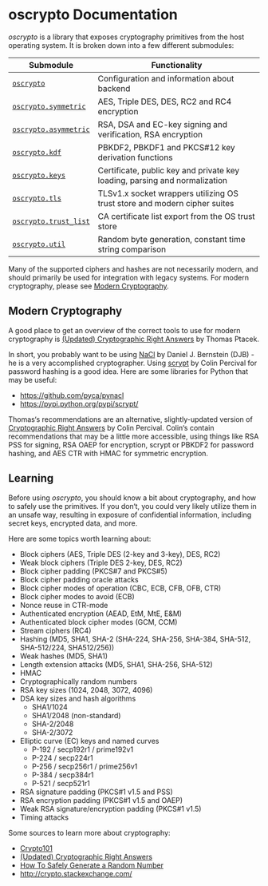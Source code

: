 # oscrypto Documentation

*oscrypto* is a library that exposes cryptography primitives from the host
operating system. It is broken down into a few different submodules:

| Submodule                                | Functionality                                                                                 |
| ---------------------------------------- | --------------------------------------------------------------------------------------------- |
| [`oscrypto`](oscrypto.md)                | Configuration and information about backend                                                   |
| [`oscrypto.symmetric`](symmetric.md)     | AES, Triple DES, DES, RC2 and RC4 encryption                                                  |
| [`oscrypto.asymmetric`](asymmetric.md)   | RSA, DSA and EC-key signing and verification, RSA encryption                                  |
| [`oscrypto.kdf`](kdf.md)                 | PBKDF2, PBKDF1 and PKCS#12 key derivation functions                                           |
| [`oscrypto.keys`](keys.md)               | Certificate, public key and private key loading, parsing and normalization                    |
| [`oscrypto.tls`](tls.md)                 | TLSv1.x socket wrappers utilizing OS trust store and modern cipher suites                     |
| [`oscrypto.trust_list`](trust_list.md)   | CA certificate list export from the OS trust store                                            |
| [`oscrypto.util`](util.md)               | Random byte generation, constant time string comparison                                       |

Many of the supported ciphers and hashes are not necessarily modern, and should
primarily be used for integration with legacy systems. For modern cryptography,
please see [Modern Cryptography](#modern-cryptography).

## Modern Cryptography

A good place to get an overview of the correct tools to use for modern
cryptography is [(Updated) Cryptographic Right Answers](https://gist.github.com/tqbf/be58d2d39690c3b366ad)
by Thomas Ptacek.

In short, you probably want to be using [NaCl](http://nacl.cr.yp.to/) by Daniel
J. Bernstein (DJB) - he is a very accomplished cryptographer. Using
[scrypt](http://www.tarsnap.com/scrypt.html) by Colin Percival for password
hashing is a good idea. Here are some libraries for Python that may be useful:

 - https://github.com/pyca/pynacl
 - https://pypi.python.org/pypi/scrypt/

Thomas‘s recommendations are an alternative, slightly-updated version
of [Cryptographic Right Answers](http://www.daemonology.net/blog/2009-06-11-cryptographic-right-answers.html)
by Colin Percival. Colin‘s contain recommendations that may be a little more
accessible, using things like RSA PSS for signing, RSA OAEP for encryption,
scrypt or PBKDF2 for password hashing, and AES CTR with HMAC for symmetric
encryption.

## Learning

Before using *oscrypto*, you should know a bit about cryptography, and how to
safely use the primitives. If you don‘t, you could very likely utilize them in
an unsafe way, resulting in exposure of confidential information, including
secret keys, encrypted data, and more.

Here are some topics worth learning about:

 - Block ciphers (AES, Triple DES (2-key and 3-key), DES, RC2)
 - Weak block ciphers (Triple DES 2-key, DES, RC2)
 - Block cipher padding (PKCS#7 and PKCS#5)
 - Block cipher padding oracle attacks
 - Block cipher modes of operation (CBC, ECB, CFB, OFB, CTR)
 - Block cipher modes to avoid (ECB)
 - Nonce reuse in CTR-mode
 - Authenticated encryption (AEAD, EtM, MtE, E&M)
 - Authenticated block cipher modes (GCM, CCM)
 - Stream ciphers (RC4)
 - Hashing (MD5, SHA1, SHA-2 (SHA-224, SHA-256, SHA-384, SHA-512, SHA-512/224, SHA512/256))
 - Weak hashes (MD5, SHA1)
 - Length extension attacks (MD5, SHA1, SHA-256, SHA-512)
 - HMAC
 - Cryptographically random numbers
 - RSA key sizes (1024, 2048, 3072, 4096)
 - DSA key sizes and hash algorithms
   - SHA1/1024
   - SHA1/2048 (non-standard)
   - SHA-2/2048
   - SHA-2/3072
 - Elliptic curve (EC) keys and named curves
   - P-192 / secp192r1 / prime192v1
   - P-224 / secp224r1
   - P-256 / secp256r1 / prime256v1
   - P-384 / secp384r1
   - P-521 / secp521r1
 - RSA signature padding (PKCS#1 v1.5 and PSS)
 - RSA encryption padding (PKCS#1 v1.5 and OAEP)
 - Weak RSA signature/encryption padding (PKCS#1 v1.5)
 - Timing attacks

Some sources to learn more about cryptography:

 - [Crypto101](https://www.crypto101.io/)
 - [(Updated) Cryptographic Right Answers](https://gist.github.com/tqbf/be58d2d39690c3b366ad)
 - [How To Safely Generate a Random Number](http://sockpuppet.org/blog/2014/02/25/safely-generate-random-numbers/)
 - http://crypto.stackexchange.com/
